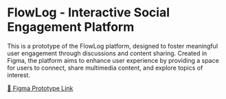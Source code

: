 # FlowLog - Interactive Social Engagement Platform
This is a prototype of the FlowLog platform, designed to foster meaningful user engagement through discussions and content sharing. 
Created in Figma, the platform aims to enhance user experience by providing a space for users to connect, share multimedia content, and explore topics of interest.

[🔗 Figma Prototype Link](https://www.figma.com/design/yP9xDtAWrV7Te17YSGLypE/Flowlog?node-id=0-1&t=aeRaZjSDGjWiS3aN-1)

